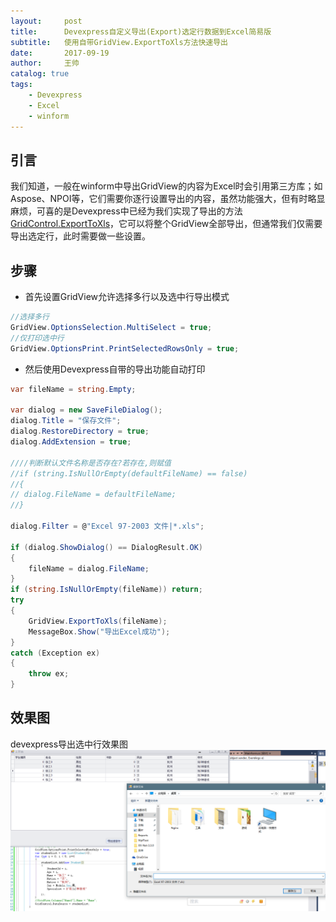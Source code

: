 ```yaml
---
layout:     post
title:      Devexpress自定义导出(Export)选定行数据到Excel简易版
subtitle:   使用自带GridView.ExportToXls方法快速导出
date:       2017-09-19
author:     王帅
catalog: true
tags:
    - Devexpress
    - Excel
    - winform
---
```

## 引言

我们知道，一般在winform中导出GridView的内容为Excel时会引用第三方库；如Aspose、NPOI等，它们需要你逐行设置导出的内容，虽然功能强大，但有时略显麻烦，可喜的是Devexpress中已经为我们实现了导出的方法[GridControl.ExportToXls](https://documentation.devexpress.com/WindowsForms/DevExpress.XtraGrid.GridControl.ExportToXls.overloads)，它可以将整个GridView全部导出，但通常我们仅需要导出选定行，此时需要做一些设置。

## 步骤

- 首先设置GridView允许选择多行以及选中行导出模式

```c#
//选择多行
GridView.OptionsSelection.MultiSelect = true;
//仅打印选中行
GridView.OptionsPrint.PrintSelectedRowsOnly = true;
```

- 然后使用Devexpress自带的导出功能自动打印

```c#
var fileName = string.Empty;

var dialog = new SaveFileDialog();
dialog.Title = "保存文件";
dialog.RestoreDirectory = true;
dialog.AddExtension = true;

////判断默认文件名称是否存在?若存在,则赋值
//if (string.IsNullOrEmpty(defaultFileName) == false)
//{
// dialog.FileName = defaultFileName;
//}

dialog.Filter = @"Excel 97-2003 文件|*.xls";

if (dialog.ShowDialog() == DialogResult.OK)
{
    fileName = dialog.FileName;
}
if (string.IsNullOrEmpty(fileName)) return;
try
{
    GridView.ExportToXls(fileName);
    MessageBox.Show("导出Excel成功");
}
catch (Exception ex)
{
    throw ex;
}
```

## 效果图

devexpress导出选中行效果图
![效果图](img/导出选中行.png)


